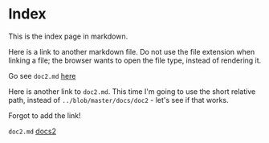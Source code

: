 # Index

This is the index page in markdown.

Here is a link to another markdown file. Do not use the file extension when linking a file; the browser wants to open the file type, instead of rendering it.

Go see `doc2.md` [here](../blob/master/docs/doc2)

Here is another link to `doc2.md`. This time I'm going to use the short relative path, instead of `../blob/master/docs/doc2` - let's see if that works.

Forgot to add the link!

`doc2.md` [docs2](docs/doc2)
